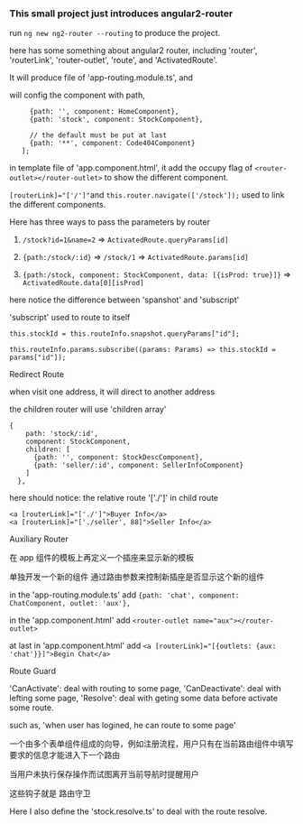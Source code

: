 
### This small project just introduces angular2-router

run `ng new ng2-router --routing` to produce the project.

here has some something about angular2 router, including 'router', 'routerLink', 'router-outlet',
'route', and 'ActivatedRoute'.

It will produce file of 'app-routing.module.ts', and 

will config the component with path,

```const routes: Routes = [
     {path: '', component: HomeComponent},
     {path: 'stock', component: StockComponent},
   
     // the default must be put at last
     {path: '**', component: Code404Component}
   ];
```

in template file of 'app.component.html', it add the occupy flag of `<router-outlet></router-outlet>` to
show the different component.

` [routerLink]="['/']" `and ` this.router.navigate(['/stock']); ` used to link the different
components. 


Here has three ways to pass the parameters by router

1. `/stock?id=1&name=2` => `ActivatedRoute.queryParams[id]`

2. `{path:/stock/:id}` => `/stock/1` => `ActivatedRoute.params[id]`

3. `{path:/stock, component: StockComponent, data: [{isProd: true}]}` =>
    `ActivatedRoute.data[0][isProd]`
    

here notice the difference between 'spanshot' and 'subscript'

'subscript' used to route to itself 

`this.stockId = this.routeInfo.snapshot.queryParams["id"];`

`this.routeInfo.params.subscribe((params: Params) => this.stockId = params["id"]);`


Redirect Route

when visit one address, it will direct to another address


the children router will use 'children array'

```
{
    path: 'stock/:id',
    component: StockComponent,
    children: [
      {path: '', component: StockDescComponent},
      {path: 'seller/:id', component: SellerInfoComponent}
    ]
  },
```

here should notice: the relative route '['./']' in child route
```
<a [routerLink]="['./']">Buyer Info</a>
<a [routerLink]="['./seller', 88]">Seller Info</a>

```


Auxiliary Router

在 app 组件的模板上再定义一个插座来显示新的模板

单独开发一个新的组件
通过路由参数来控制新插座是否显示这个新的组件

in the 'app-routing.module.ts' add 
`{path: 'chat', component: ChatComponent, outlet: 'aux'},`

in the 'app.component.html' add
`<router-outlet name="aux"></router-outlet>`


at last in 'app.component.html' add
`<a [routerLink]="[{outlets: {aux: 'chat'}}]">Begin Chat</a>`


Route Guard

'CanActivate': deal with routing to some page,
'CanDeactivate': deal with lefting some page, 
'Resolve': deal with geting some data before activate some route.

such as, 'when user has logined, he can route to some page'

一个由多个表单组件组成的向导，例如注册流程，用户只有在当前路由组件中填写要求的信息才能进入下一个路由

当用户未执行保存操作而试图离开当前导航时提醒用户

这些钩子就是 路由守卫

Here I also define the 'stock.resolve.ts' to deal with the route resolve.

































































